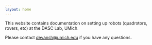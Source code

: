 ```yaml
---
layout: home
---
```


This website contains documentation on setting up robots (quadrotors, rovers, etc) at the DASC Lab, UMich. 

Please contact devansh@umich.edu if you have any questions.